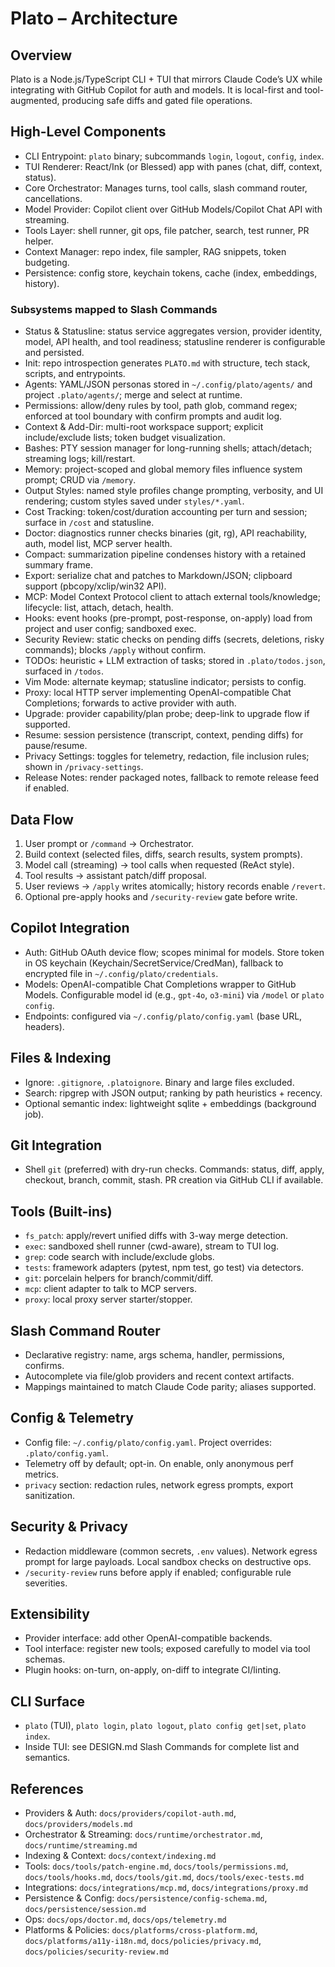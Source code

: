 # Plato – Architecture

## Overview
Plato is a Node.js/TypeScript CLI + TUI that mirrors Claude Code’s UX while integrating with GitHub Copilot for auth and models. It is local-first and tool-augmented, producing safe diffs and gated file operations.

## High-Level Components
- CLI Entrypoint: `plato` binary; subcommands `login`, `logout`, `config`, `index`.
- TUI Renderer: React/Ink (or Blessed) app with panes (chat, diff, context, status).
- Core Orchestrator: Manages turns, tool calls, slash command router, cancellations.
- Model Provider: Copilot client over GitHub Models/Copilot Chat API with streaming.
- Tools Layer: shell runner, git ops, file patcher, search, test runner, PR helper.
- Context Manager: repo index, file sampler, RAG snippets, token budgeting.
- Persistence: config store, keychain tokens, cache (index, embeddings, history).

### Subsystems mapped to Slash Commands
- Status & Statusline: status service aggregates version, provider identity, model, API health, and tool readiness; statusline renderer is configurable and persisted.
- Init: repo introspection generates `PLATO.md` with structure, tech stack, scripts, and entrypoints.
- Agents: YAML/JSON personas stored in `~/.config/plato/agents/` and project `.plato/agents/`; merge and select at runtime.
- Permissions: allow/deny rules by tool, path glob, command regex; enforced at tool boundary with confirm prompts and audit log.
- Context & Add-Dir: multi-root workspace support; explicit include/exclude lists; token budget visualization.
- Bashes: PTY session manager for long-running shells; attach/detach; streaming logs; kill/restart.
- Memory: project-scoped and global memory files influence system prompt; CRUD via `/memory`.
- Output Styles: named style profiles change prompting, verbosity, and UI rendering; custom styles saved under `styles/*.yaml`.
- Cost Tracking: token/cost/duration accounting per turn and session; surface in `/cost` and statusline.
- Doctor: diagnostics runner checks binaries (git, rg), API reachability, auth, model list, MCP server health.
- Compact: summarization pipeline condenses history with a retained summary frame.
- Export: serialize chat and patches to Markdown/JSON; clipboard support (pbcopy/xclip/win32 API).
- MCP: Model Context Protocol client to attach external tools/knowledge; lifecycle: list, attach, detach, health.
- Hooks: event hooks (pre-prompt, post-response, on-apply) load from project and user config; sandboxed exec.
- Security Review: static checks on pending diffs (secrets, deletions, risky commands); blocks `/apply` without confirm.
- TODOs: heuristic + LLM extraction of tasks; stored in `.plato/todos.json`, surfaced in `/todos`.
- Vim Mode: alternate keymap; statusline indicator; persists to config.
- Proxy: local HTTP server implementing OpenAI-compatible Chat Completions; forwards to active provider with auth.
- Upgrade: provider capability/plan probe; deep-link to upgrade flow if supported.
- Resume: session persistence (transcript, context, pending diffs) for pause/resume.
- Privacy Settings: toggles for telemetry, redaction, file inclusion rules; shown in `/privacy-settings`.
- Release Notes: render packaged notes, fallback to remote release feed if enabled.

## Data Flow
1) User prompt or `/command` → Orchestrator.
2) Build context (selected files, diffs, search results, system prompts).
3) Model call (streaming) → tool calls when requested (ReAct style).
4) Tool results → assistant patch/diff proposal.
5) User reviews → `/apply` writes atomically; history records enable `/revert`.
6) Optional pre-apply hooks and `/security-review` gate before write.

## Copilot Integration
- Auth: GitHub OAuth device flow; scopes minimal for models. Store token in OS keychain (Keychain/SecretService/CredMan), fallback to encrypted file in `~/.config/plato/credentials`.
- Models: OpenAI-compatible Chat Completions wrapper to GitHub Models. Configurable model id (e.g., `gpt-4o`, `o3-mini`) via `/model` or `plato config`.
- Endpoints: configured via `~/.config/plato/config.yaml` (base URL, headers).

## Files & Indexing
- Ignore: `.gitignore`, `.platoignore`. Binary and large files excluded.
- Search: ripgrep with JSON output; ranking by path heuristics + recency.
- Optional semantic index: lightweight sqlite + embeddings (background job).

## Git Integration
- Shell `git` (preferred) with dry-run checks. Commands: status, diff, apply, checkout, branch, commit, stash. PR creation via GitHub CLI if available.

## Tools (Built-ins)
- `fs_patch`: apply/revert unified diffs with 3-way merge detection.
- `exec`: sandboxed shell runner (cwd-aware), stream to TUI log.
- `grep`: code search with include/exclude globs.
- `tests`: framework adapters (pytest, npm test, go test) via detectors.
- `git`: porcelain helpers for branch/commit/diff.
 - `mcp`: client adapter to talk to MCP servers.
 - `proxy`: local proxy server starter/stopper.

## Slash Command Router
- Declarative registry: name, args schema, handler, permissions, confirms.
- Autocomplete via file/glob providers and recent context artifacts.
- Mappings maintained to match Claude Code parity; aliases supported.

## Config & Telemetry
- Config file: `~/.config/plato/config.yaml`. Project overrides: `.plato/config.yaml`.
- Telemetry off by default; opt-in. On enable, only anonymous perf metrics.
 - `privacy` section: redaction rules, network egress prompts, export sanitization.

## Security & Privacy
- Redaction middleware (common secrets, `.env` values). Network egress prompt for large payloads. Local sandbox checks on destructive ops.
 - `/security-review` runs before apply if enabled; configurable rule severities.

## Extensibility
- Provider interface: add other OpenAI-compatible backends.
- Tool interface: register new tools; exposed carefully to model via tool schemas.
- Plugin hooks: on-turn, on-apply, on-diff to integrate CI/linting.

## CLI Surface
- `plato` (TUI), `plato login`, `plato logout`, `plato config get|set`, `plato index`.
- Inside TUI: see DESIGN.md Slash Commands for complete list and semantics.

## References
- Providers & Auth: `docs/providers/copilot-auth.md`, `docs/providers/models.md`
- Orchestrator & Streaming: `docs/runtime/orchestrator.md`, `docs/runtime/streaming.md`
- Indexing & Context: `docs/context/indexing.md`
- Tools: `docs/tools/patch-engine.md`, `docs/tools/permissions.md`, `docs/tools/hooks.md`, `docs/tools/git.md`, `docs/tools/exec-tests.md`
- Integrations: `docs/integrations/mcp.md`, `docs/integrations/proxy.md`
- Persistence & Config: `docs/persistence/config-schema.md`, `docs/persistence/session.md`
- Ops: `docs/ops/doctor.md`, `docs/ops/telemetry.md`
- Platforms & Policies: `docs/platforms/cross-platform.md`, `docs/platforms/a11y-i18n.md`, `docs/policies/privacy.md`, `docs/policies/security-review.md`
